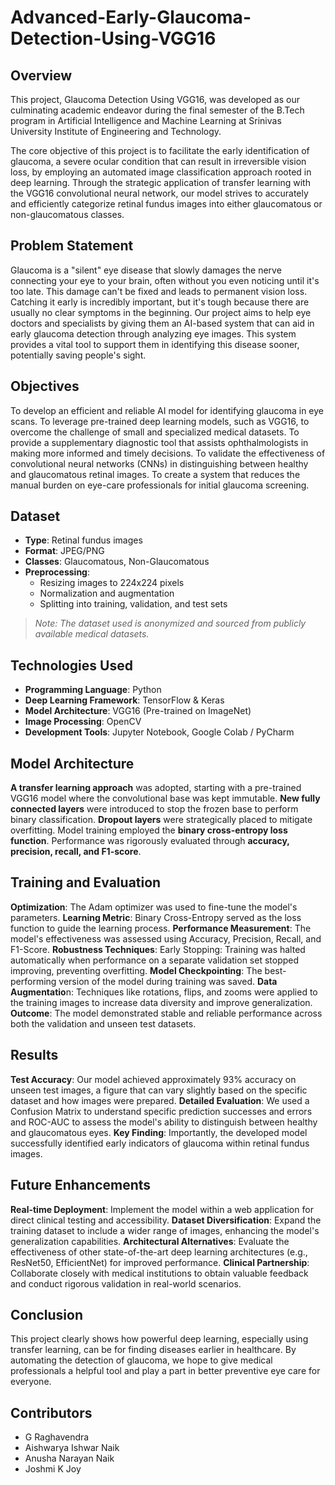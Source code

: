 # Advanced-Early-Glaucoma-Detection-Using-VGG16

## Overview

This project, Glaucoma Detection Using VGG16, was developed as our culminating academic endeavor during the final semester of the B.Tech program in Artificial Intelligence and Machine Learning at Srinivas University Institute of Engineering and Technology.

The core objective of this project is to facilitate the early identification of glaucoma, a severe ocular condition that can result in irreversible vision loss, by employing an automated image classification approach rooted in deep learning. Through the strategic application of transfer learning with the VGG16 convolutional neural network, our model strives to accurately and efficiently categorize retinal fundus images into either glaucomatous or non-glaucomatous classes.

## Problem Statement

Glaucoma is a "silent" eye disease that slowly damages the nerve connecting your eye to your brain, often without you even noticing until it's too late. This damage can't be fixed and leads to permanent vision loss. Catching it early is incredibly important, but it's tough because there are usually no clear symptoms in the beginning. Our project aims to help eye doctors and specialists by giving them an AI-based system that can aid in early glaucoma detection through analyzing eye images. This system provides a vital tool to support them in identifying this disease sooner, potentially saving people's sight.

## Objectives

To develop an efficient and reliable AI model for identifying glaucoma in eye scans.
To leverage pre-trained deep learning models, such as VGG16, to overcome the challenge of small and specialized medical datasets.
To provide a supplementary diagnostic tool that assists ophthalmologists in making more informed and timely decisions.
To validate the effectiveness of convolutional neural networks (CNNs) in distinguishing between healthy and glaucomatous retinal images.
To create a system that reduces the manual burden on eye-care professionals for initial glaucoma screening.

## Dataset

- **Type**: Retinal fundus images
- **Format**: JPEG/PNG
- **Classes**: Glaucomatous, Non-Glaucomatous
- **Preprocessing**:
  - Resizing images to 224x224 pixels
  - Normalization and augmentation
  - Splitting into training, validation, and test sets

> *Note: The dataset used is anonymized and sourced from publicly available medical datasets.*

## Technologies Used

- **Programming Language**: Python
- **Deep Learning Framework**: TensorFlow & Keras
- **Model Architecture**: VGG16 (Pre-trained on ImageNet)
- **Image Processing**: OpenCV
- **Development Tools**: Jupyter Notebook, Google Colab / PyCharm

## Model Architecture

**A transfer learning approach** was adopted, starting with a pre-trained VGG16 model where the convolutional base was kept immutable.
**New fully connected layers** were introduced to stop the frozen base to perform binary classification.
**Dropout layers** were strategically placed to mitigate overfitting.
Model training employed the **binary cross-entropy loss function**.
Performance was rigorously evaluated through **accuracy, precision, recall, and F1-score**.

## Training and Evaluation

**Optimization**: The Adam optimizer was used to fine-tune the model's parameters.
**Learning Metric**: Binary Cross-Entropy served as the loss function to guide the learning process.
**Performance Measurement**: The model's effectiveness was assessed using Accuracy, Precision, Recall, and F1-Score.
**Robustness Techniques**: Early Stopping: Training was halted automatically when performance on a separate validation set stopped improving, preventing overfitting.
**Model Checkpointing**: The best-performing version of the model during training was saved.
**Data Augmentatio**n: Techniques like rotations, flips, and zooms were applied to the training images to increase data diversity and improve generalization.
**Outcome**: The model demonstrated stable and reliable performance across both the validation and unseen test datasets.

## Results

**Test Accuracy**: Our model achieved approximately 93% accuracy on unseen test images, a figure that can vary slightly based on the specific dataset and how images were prepared.
**Detailed Evaluation**: We used a Confusion Matrix to understand specific prediction successes and errors and ROC-AUC to assess the model's ability to distinguish between healthy and glaucomatous eyes.
**Key Finding**: Importantly, the developed model successfully identified early indicators of glaucoma within retinal fundus images.

## Future Enhancements

**Real-time Deployment**: Implement the model within a web application for direct clinical testing and accessibility.
**Dataset Diversification**: Expand the training dataset to include a wider range of images, enhancing the model's generalization capabilities.
**Architectural Alternatives**: Evaluate the effectiveness of other state-of-the-art deep learning architectures (e.g., ResNet50, EfficientNet) for improved performance.
**Clinical Partnership**: Collaborate closely with medical institutions to obtain valuable feedback and conduct rigorous validation in real-world scenarios.


## Conclusion

This project clearly shows how powerful deep learning, especially using transfer learning, can be for finding diseases earlier in healthcare. By automating the detection of glaucoma, we hope to give medical professionals a helpful tool and play a part in better preventive eye care for everyone.


## Contributors

- G Raghavendra 
- Aishwarya Ishwar Naik
- Anusha Narayan Naik
- Joshmi K Joy 

